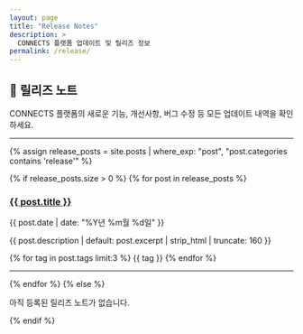 ```yaml
---
layout: page
title: "Release Notes"
description: >
  CONNECTS 플랫폼 업데이트 및 릴리즈 정보
permalink: /release/
---
```


## 📢 릴리즈 노트

CONNECTS 플랫폼의 새로운 기능, 개선사항, 버그 수정 등 모든 업데이트 내역을 확인하세요.

---

{% assign release_posts = site.posts | where_exp: "post", "post.categories contains 'release'" %}

{% if release_posts.size > 0 %}
  {% for post in release_posts %}
<article class="post-card">
  <h3><a href="{{ post.url | relative_url }}">{{ post.title }}</a></h3>
  <time datetime="{{ post.date | date_to_xmlschema }}">{{ post.date | date: "%Y년 %m월 %d일" }}</time>
  <p>{{ post.description | default: post.excerpt | strip_html | truncate: 160 }}</p>
  <div class="tags">
    {% for tag in post.tags limit:3 %}
      <span class="tag">{{ tag }}</span>
    {% endfor %}
  </div>
</article>
<hr/>
  {% endfor %}
{% else %}
  <p class="message">아직 등록된 릴리즈 노트가 없습니다.</p>
{% endif %}

